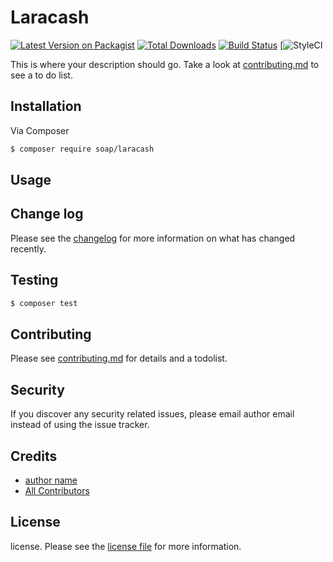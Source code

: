 # Laracash

[![Latest Version on Packagist][ico-version]][link-packagist]
[![Total Downloads][ico-downloads]][link-downloads]
[![Build Status][ico-travis]][link-travis]
[![StyleCI](https://github.styleci.io/repos/335581728/shield?branch=master)

This is where your description should go. Take a look at [contributing.md](contributing.md) to see a to do list.

## Installation

Via Composer

``` bash
$ composer require soap/laracash
```

## Usage

## Change log

Please see the [changelog](changelog.md) for more information on what has changed recently.

## Testing

``` bash
$ composer test
```

## Contributing

Please see [contributing.md](contributing.md) for details and a todolist.

## Security

If you discover any security related issues, please email author email instead of using the issue tracker.

## Credits

- [author name][link-author]
- [All Contributors][link-contributors]

## License

license. Please see the [license file](license.md) for more information.

[ico-version]: https://img.shields.io/packagist/v/soap/laracash.svg?style=flat-square
[ico-downloads]: https://img.shields.io/packagist/dt/soap/laracash.svg?style=flat-square
[ico-travis]: https://img.shields.io/travis/soap/laracash/master.svg?style=flat-square
[ico-styleci]: https://styleci.io/repos/12345678/shield

[link-packagist]: https://packagist.org/packages/soap/laracash
[link-downloads]: https://packagist.org/packages/soap/laracash
[link-travis]: https://travis-ci.org/soap/laracash
[link-styleci]: https://styleci.io/repos/12345678
[link-author]: https://github.com/soap
[link-contributors]: ../../contributors
